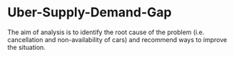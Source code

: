 # Uber-Supply-Demand-Gap
The aim of analysis is to identify the root cause of the problem (i.e. cancellation and non-availability of cars) and recommend ways to improve the situation.
